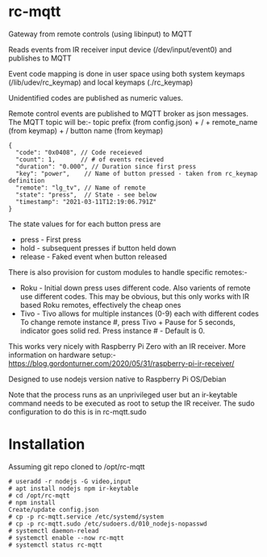# rc-mqtt
Gateway from remote controls (using libinput) to MQTT

Reads events from IR receiver input device (/dev/input/event0) and publishes to MQTT

Event code mapping is done in user space using both system keymaps (/lib/udev/rc_keymap) and local keymaps (./rc_keymap)

Unidentified codes are published as numeric values.

Remote control events are published to MQTT broker as json messages. The MQTT topic will be:-
topic prefix (from config.json) + / + remote_name (from keymap) + / button name (from keymap)
```
{
  "code": "0x0408", // Code receieved
  "count": 1,       // # of events recieved
  "duration": "0.000", // Duration since first press
  "key": "power",    // Name of button pressed - taken from rc_keymap definition
  "remote": "lg_tv", // Name of remote
  "state": "press",  // State - see below
  "timestamp": "2021-03-11T12:19:06.791Z"
}
```
The state values for for each button press are
* press - First press
* hold - subsequent presses if button held down
* release - Faked event when button released

There is also provision for custom modules to handle specific remotes:-
* Roku - Initial down press uses different code. Also varients of remote use different codes.
  This may be obvious, but this only works with IR based Roku remotes, effectively the cheap ones
* Tivo - Tivo allows for multiple instances (0-9) each with different codes
  To change remote instance #, press Tivo + Pause for 5 seconds, indicator goes solid red. Press instance # - Default is 0.

This works very nicely with Raspberry Pi Zero with an IR receiver.
More information on hardware setup:-
https://blog.gordonturner.com/2020/05/31/raspberry-pi-ir-receiver/

Designed to use nodejs version native to Raspberry Pi OS/Debian

Note that the process runs as an unprivileged user but an ir-keytable command needs to be executed as root to setup the IR receiver. The sudo configuration to do this is in rc-mqtt.sudo

# Installation

Assuming git repo cloned to /opt/rc-mqtt

```
# useradd -r nodejs -G video,input
# apt install nodejs npm ir-keytable
# cd /opt/rc-mqtt
# npm install
Create/update config.json
# cp -p rc-mqtt.service /etc/systemd/system
# cp -p rc-mqtt.sudo /etc/sudoers.d/010_nodejs-nopasswd
# systemctl daemon-relead
# systemctl enable --now rc-mqtt
# systemctl status rc-mqtt
```
